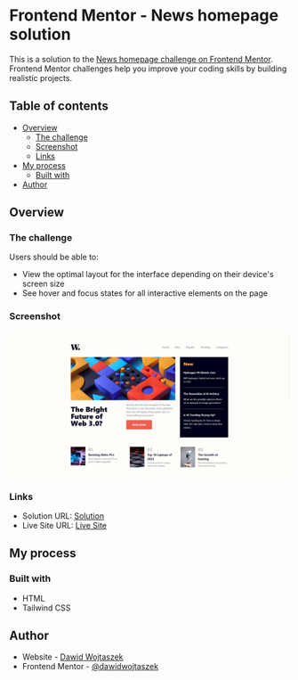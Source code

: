 # Frontend Mentor - News homepage solution

This is a solution to the [News homepage challenge on Frontend Mentor](https://www.frontendmentor.io/challenges/news-homepage-H6SWTa1MFl). Frontend Mentor challenges help you improve your coding skills by building realistic projects.

## Table of contents

- [Overview](#overview)
  - [The challenge](#the-challenge)
  - [Screenshot](#screenshot)
  - [Links](#links)
- [My process](#my-process)
  - [Built with](#built-with)
- [Author](#author)

## Overview

### The challenge

Users should be able to:

- View the optimal layout for the interface depending on their device's screen size
- See hover and focus states for all interactive elements on the page

### Screenshot

![](./images/newsHomepageScreenshot.png)

### Links

- Solution URL: [Solution](https://github.com/dawidwojtaszek/News-Homepage-Tailwind-CSS)
- Live Site URL: [Live Site](https://newshomepagefem.netlify.app/)

## My process

### Built with

- HTML
- Tailwind CSS

## Author

- Website - [Dawid Wojtaszek](https://www.dawidwojtaszek.pl)
- Frontend Mentor - [@dawidwojtaszek](https://www.frontendmentor.io/profile/dawidwojtaszek)
